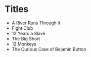 # Titles

* A River Runs Through It
* Fight Club
* 12 Years a Slave
* The Big Short
* 12 Monkeys
* The Curious Case of Bejamin Button
